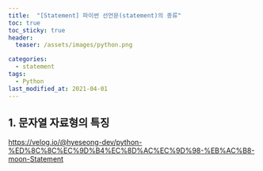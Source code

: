 ```yaml
---
title:  "[Statement] 파이썬 선언문(statement)의 종류"
toc: true
toc_sticky: true
header:
  teaser: /assets/images/python.png

categories:
  - statement
tags:
  - Python
last_modified_at: 2021-04-01
---
```



## 1. 문자열 자료형의 특징

https://velog.io/@hyeseong-dev/python-%ED%8C%8C%EC%9D%B4%EC%8D%AC%EC%9D%98-%EB%AC%B8-moon-Statement